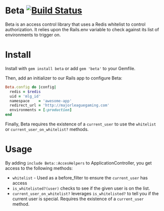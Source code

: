 # Beta [![Build Status](https://secure.travis-ci.org/agoragames/beta.png)](https://secure.travis-ci.org/agoragames/beta.png)

Beta is an access control library that uses a Redis whitelist to control authorization.
It relies upon the Rails.env variable to check against its list of environments to 
trigger on.

# Install

Install with `gem install beta` or add `gem 'beta'` to your Gemfile.

Then, add an initializer to our Rails app to configure Beta:

``` ruby
Beta.config do |config|
  redis = $redis
  uid = 'mlg_id'
  namespace    = 'awesome-app'
  redirect_url = 'http://majorleaguegaming.com'
  environments = [:production]
end
```

Finally, Beta requires the existence of a `current_user` to use the 
`whitelist` or `current_user_on_whitelist?` methods.

# Usage

By adding `include Beta::AccesHelpers` to ApplicationController, you get access to
the following methods:

* `whitelist` - Used as a before\_filter to ensure the `current_user` has access
* `is_whitelisted?(user)` checks to see if the given user is on the list.
* `current_user_on_whitelist?` leverages `is_whitelisted?` to tell you if the current user is special. Requires the existence of a `current_user` method.

